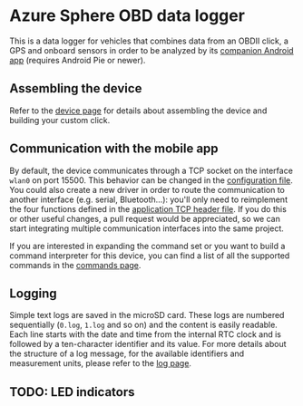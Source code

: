# Azure Sphere OBD data logger

This is a data logger for vehicles that combines data from an OBDII click, a GPS and onboard sensors in order to be analyzed by its [companion Android app](https://github.com/persello/azsphere-obd-app) (requires Android Pie or newer).

## Assembling the device
Refer to the [device page](docs/device.md) for details about assembling the device and building your custom click.

## Communication with the mobile app

By default, the device communicates through a TCP socket on the interface `wlan0` on port 15500. This behavior can be changed in the [configuration file](azsphere_obd_fw\config.h).\
You could also create a new driver in order to route the communication to another interface (e.g. serial, Bluetooth...): you'll only need to reimplement the four functions defined in the [application TCP header file](azsphere_obd_fw\appTCP.h). If you do this or other useful changes, a pull request would be appreciated, so we can start integrating multiple communication interfaces into the same project.

If you are interested in expanding the command set or you want to build a command interpreter for this device, you can find a list of all the supported commands in the [commands page](/docs/commands.md).

## Logging

Simple text logs are saved in the microSD card. These logs are numbered sequentially (`0.log`, `1.log` and so on) and the content is easily readable. Each line starts with the date and time from the internal RTC clock and is followed by a ten-character identifier and its value. For more details about the structure of a log message, for the available identifiers and measurement units, please refer to the [log page](docs/log.md).

## TODO: LED indicators
